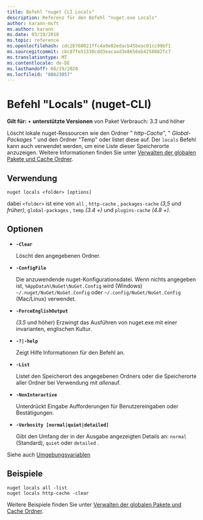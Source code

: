 ```yaml
---
title: Befehl "nuget CLI Locals"
description: Referenz für den Befehl "nuget.exe Locals"
author: karann-msft
ms.author: karann
ms.date: 03/19/2018
ms.topic: reference
ms.openlocfilehash: cdc2b760021ffc4a9e02edacb45beac01cc99bf1
ms.sourcegitcommit: cbc87fe51330cdd3eacaad3e8656eb4258882fc7
ms.translationtype: MT
ms.contentlocale: de-DE
ms.lasthandoff: 08/19/2020
ms.locfileid: "88623057"
---
```

# <a name="locals-command-nuget-cli"></a>Befehl "Locals" (nuget-CLI)

**Gilt für:** &bullet; **unterstützte Versionen** von Paket Verbrauch: 3.3 und höher

Löscht lokale nuget-Ressourcen wie den Ordner " *http-Cache*", " *Global-Packages* " und den Ordner "Temp" oder listet diese auf. Der `locals` Befehl kann auch verwendet werden, um eine Liste dieser Speicherorte anzuzeigen. Weitere Informationen finden Sie unter [Verwalten der globalen Pakete und Cache Ordner](../../consume-packages/managing-the-global-packages-and-cache-folders.md).

## <a name="usage"></a>Verwendung

```cli
nuget locals <folder> [options]
```

dabei `<folder>` ist eine von `all` , `http-cache` , `packages-cache` *(3,5 und früher)*, `global-packages` , `temp` *(3.4 +)* und `plugins-cache` *(4.8 +)*.

## <a name="options"></a>Optionen

- **`-Clear`**

  Löscht den angegebenen Ordner.

- **`-ConfigFile`**

  Die anzuwendende nuget-Konfigurationsdatei. Wenn nichts angegeben ist, `%AppData%\NuGet\NuGet.Config` wird (Windows) `~/.nuget/NuGet/NuGet.Config` oder `~/.config/NuGet/NuGet.Config` (Mac/Linux) verwendet.

- **`-ForceEnglishOutput`**

  *(3.5* und höher) Erzwingt das Ausführen von nuget.exe mit einer invarianten, englischen Kultur.

- **`-?|-help`**

  Zeigt Hilfe Informationen für den Befehl an.

- **`-List`**

  Listet den Speicherort des angegebenen Ordners oder die Speicherorte aller Ordner bei Verwendung mit *allen*auf.

- **`-NonInteractive`**

  Unterdrückt Eingabe Aufforderungen für Benutzereingaben oder Bestätigungen.

- **`-Verbosity [normal|quiet|detailed]`**

  Gibt den Umfang der in der Ausgabe angezeigten Details an: `normal` (Standard), `quiet` oder `detailed` .

Siehe auch [Umgebungsvariablen](cli-ref-environment-variables.md)

## <a name="examples"></a>Beispiele

```cli
nuget locals all -list
nuget locals http-cache -clear
```

Weitere Beispiele finden Sie unter [Verwalten der globalen Pakete und Cache Ordner](../../consume-packages/managing-the-global-packages-and-cache-folders.md).
